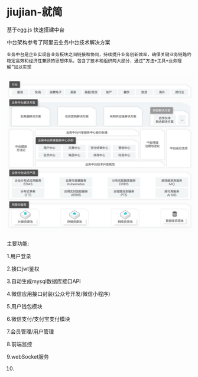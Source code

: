 # jiujian-就简

基于egg.js 快速搭建中台

中台架构参考了阿里云业务中台技术解决方案

`业务中台是企业实现各业务板块之间链接和协同，持续提升业务创新效率，确保关键业务链路的稳定高效和经济性兼顾的思想体系，包含了技术和组织两大部分，通过“方法+工具+业务理解”加以实现`

![Test Image 1](/Markdown/TB1jZ7CfEH1gK0jSZSyXXXtlpXa-1531-1301.jpg)

主要功能:

1.用户登录

2.接口jwt鉴权

3.自动生成mysql数据库接口API

4.微信应用接口封装(公众号开发/微信小程序)

5.用户钱包模块

6.微信支付/支付宝支付模块

7.会员管理/用户管理

8.前端监控

9.webSocket服务

10.
